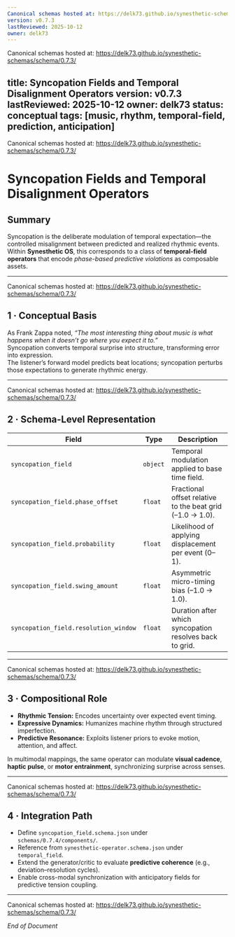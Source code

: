 ```yaml
---
Canonical schemas hosted at: https://delk73.github.io/synesthetic-schemas/schema/0.7.3/
version: v0.7.3
lastReviewed: 2025-10-12
owner: delk73
---
```

Canonical schemas hosted at: https://delk73.github.io/synesthetic-schemas/schema/0.7.3/

title: Syncopation Fields and Temporal Disalignment Operators
version: v0.7.3
lastReviewed: 2025-10-12
owner: delk73
status: conceptual
tags: [music, rhythm, temporal-field, prediction, anticipation]
---
Canonical schemas hosted at: https://delk73.github.io/synesthetic-schemas/schema/0.7.3/

# Syncopation Fields and Temporal Disalignment Operators

## Summary
Syncopation is the deliberate modulation of temporal expectation—the controlled misalignment between predicted and realized rhythmic events.  
Within **Synesthetic OS**, this corresponds to a class of **temporal-field operators** that encode *phase-based predictive violations* as composable assets.

---
Canonical schemas hosted at: https://delk73.github.io/synesthetic-schemas/schema/0.7.3/

## 1 · Conceptual Basis
As Frank Zappa noted, *“The most interesting thing about music is what happens when it doesn’t go where you expect it to.”*  
Syncopation converts temporal surprise into structure, transforming error into expression.  
The listener’s forward model predicts beat locations; syncopation perturbs those expectations to generate rhythmic energy.

---
Canonical schemas hosted at: https://delk73.github.io/synesthetic-schemas/schema/0.7.3/

## 2 · Schema-Level Representation

| Field | Type | Description |
|-------|------|-------------|
| `syncopation_field` | `object` | Temporal modulation applied to base time field. |
| `syncopation_field.phase_offset` | `float` | Fractional offset relative to the beat grid (–1.0 → 1.0). |
| `syncopation_field.probability` | `float` | Likelihood of applying displacement per event (0–1). |
| `syncopation_field.swing_amount` | `float` | Asymmetric micro-timing bias (–1.0 → 1.0). |
| `syncopation_field.resolution_window` | `float` | Duration after which syncopation resolves back to grid. |

---
Canonical schemas hosted at: https://delk73.github.io/synesthetic-schemas/schema/0.7.3/

## 3 · Compositional Role
- **Rhythmic Tension:** Encodes uncertainty over expected event timing.  
- **Expressive Dynamics:** Humanizes machine rhythm through structured imperfection.  
- **Predictive Resonance:** Exploits listener priors to evoke motion, attention, and affect.  

In multimodal mappings, the same operator can modulate **visual cadence**, **haptic pulse**, or **motor entrainment**, synchronizing surprise across senses.

---
Canonical schemas hosted at: https://delk73.github.io/synesthetic-schemas/schema/0.7.3/

## 4 · Integration Path
- Define `syncopation_field.schema.json` under `schemas/0.7.4/components/`.  
- Reference from `synesthetic-operator.schema.json` under `temporal_field`.  
- Extend the generator/critic to evaluate **predictive coherence** (e.g., deviation–resolution cycles).  
- Enable cross-modal synchronization with anticipatory fields for predictive tension coupling.

---
Canonical schemas hosted at: https://delk73.github.io/synesthetic-schemas/schema/0.7.3/

*End of Document*

